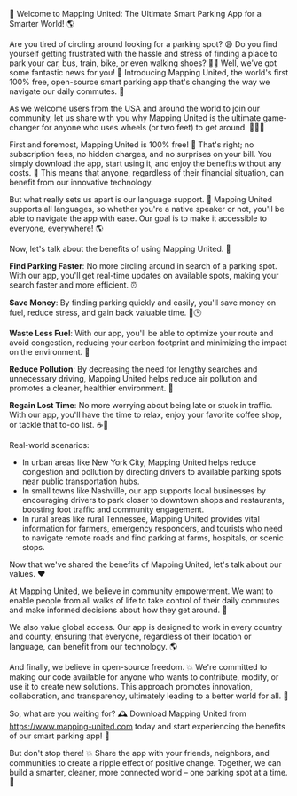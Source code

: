 🚀 Welcome to Mapping United: The Ultimate Smart Parking App for a Smarter World! 🌎

Are you tired of circling around looking for a parking spot? 😩 Do you find yourself getting frustrated with the hassle and stress of finding a place to park your car, bus, train, bike, or even walking shoes? 🚶‍♀️ Well, we've got some fantastic news for you! 🎉 Introducing Mapping United, the world's first 100% free, open-source smart parking app that's changing the way we navigate our daily commutes. 🌟

As we welcome users from the USA and around the world to join our community, let us share with you why Mapping United is the ultimate game-changer for anyone who uses wheels (or two feet) to get around. 🚗🚌💨

First and foremost, Mapping United is 100% free! 💸 That's right; no subscription fees, no hidden charges, and no surprises on your bill. You simply download the app, start using it, and enjoy the benefits without any costs. 🎁 This means that anyone, regardless of their financial situation, can benefit from our innovative technology.

But what really sets us apart is our language support. 💬 Mapping United supports all languages, so whether you're a native speaker or not, you'll be able to navigate the app with ease. Our goal is to make it accessible to everyone, everywhere! 🌎

Now, let's talk about the benefits of using Mapping United. 🤝

**Find Parking Faster**: No more circling around in search of a parking spot. With our app, you'll get real-time updates on available spots, making your search faster and more efficient. ⏰

**Save Money**: By finding parking quickly and easily, you'll save money on fuel, reduce stress, and gain back valuable time. 💸🕒️

**Waste Less Fuel**: With our app, you'll be able to optimize your route and avoid congestion, reducing your carbon footprint and minimizing the impact on the environment. 🌿

**Reduce Pollution**: By decreasing the need for lengthy searches and unnecessary driving, Mapping United helps reduce air pollution and promotes a cleaner, healthier environment. 💪

**Regain Lost Time**: No more worrying about being late or stuck in traffic. With our app, you'll have the time to relax, enjoy your favorite coffee shop, or tackle that to-do list. ☕️📝

Real-world scenarios:

* In urban areas like New York City, Mapping United helps reduce congestion and pollution by directing drivers to available parking spots near public transportation hubs.
* In small towns like Nashville, our app supports local businesses by encouraging drivers to park closer to downtown shops and restaurants, boosting foot traffic and community engagement.
* In rural areas like rural Tennessee, Mapping United provides vital information for farmers, emergency responders, and tourists who need to navigate remote roads and find parking at farms, hospitals, or scenic stops.

Now that we've shared the benefits of Mapping United, let's talk about our values. ❤️

At Mapping United, we believe in community empowerment. We want to enable people from all walks of life to take control of their daily commutes and make informed decisions about how they get around. 🌟

We also value global access. Our app is designed to work in every country and county, ensuring that everyone, regardless of their location or language, can benefit from our technology. 🌎

And finally, we believe in open-source freedom. 💥 We're committed to making our code available for anyone who wants to contribute, modify, or use it to create new solutions. This approach promotes innovation, collaboration, and transparency, ultimately leading to a better world for all. 🌈

So, what are you waiting for? 🕰️ Download Mapping United from https://www.mapping-united.com today and start experiencing the benefits of our smart parking app! 🎉

But don't stop there! 💥 Share the app with your friends, neighbors, and communities to create a ripple effect of positive change. Together, we can build a smarter, cleaner, more connected world – one parking spot at a time. 🌟